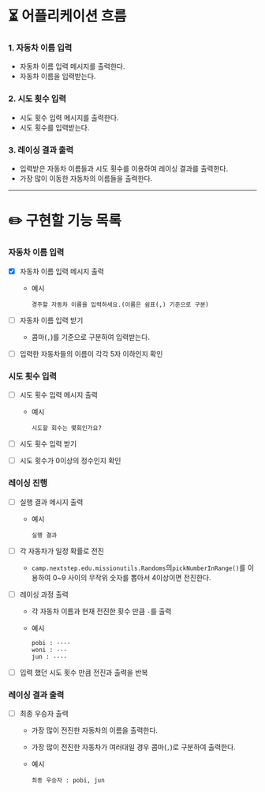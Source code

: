 # ⏳ 어플리케이션 흐름

### 1. 자동차 이름 입력

- 자동차 이름 입력 메시지를 출력한다.
- 자동차 이름을 입력받는다.

### 2. 시도 횟수 입력

- 시도 횟수 입력 메시지를 출력한다.
- 시도 횟수를 입력받는다.

### 3. 레이싱 결과 출력

- 입력받은 자동차 이름들과 시도 횟수를 이용하여 레이싱 결과를 출력한다.
- 가장 많이 이동한 자동차의 이름들을 출력한다.

---

# ✏️ 구현할 기능 목록

### 자동차 이름 입력

- [x]  자동차 이름 입력 메시지 출력
    - 예시

        ```
        경주할 자동차 이름을 입력하세요.(이름은 쉼표(,) 기준으로 구분)
        ```

- [ ]  자동차 이름 입력 받기
    - 콤마(`,`)를 기준으로 구분하여 입력받는다.
- [ ]  입력한 자동차들의 이름이 각각 5자 이하인지 확인

### 시도 횟수 입력

- [ ]  시도 횟수 입력 메시지 출력
    - 예시

        ```
        시도할 회수는 몇회인가요?
        ```

- [ ]  시도 횟수 입력 받기
- [ ]  시도 횟수가 0이상의 정수인지 확인

### 레이싱 진행

- [ ]  실행 결과 메시지 출력
    - 예시

        ```
        실행 결과
        ```

- [ ]  각 자동차가 일정 확률로 전진
    - `camp.nextstep.edu.missionutils.Randoms`의`pickNumberInRange()`를 이용하여 0~9 사이의 무작위 숫자를 뽑아서 4이상이면
      전진한다.
- [ ]  레이싱 과정 출력
    - 각 자동차 이름과 현재 전진한 횟수 만큼 `-`를 출력
    - 예시

        ```
        pobi : ----
        woni : ---
        jun : ----
        ```

- [ ]  입력 했던 시도 횟수 만큼 전진과 출력을 반복

### 레이싱 결과 출력

- [ ]  최종 우승자 출력
    - 가장 많이 전진한 자동차의 이름을 출력한다.
    - 가장 많이 전진한 자동차가 여러대일 경우 콤마(`,`)로 구분하여 출력한다.
    - 예시

        ```
        최종 우승자 : pobi, jun
        ```